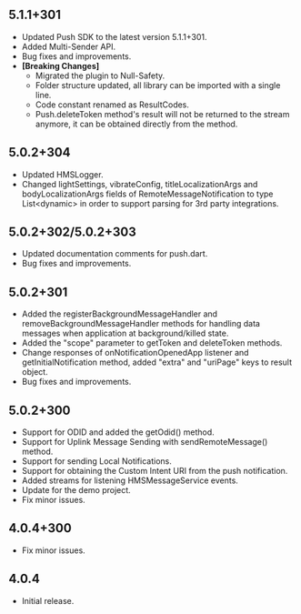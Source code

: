 ## 5.1.1+301
* Updated Push SDK to the latest version 5.1.1+301.
* Added Multi-Sender API.
* Bug fixes and improvements.
* **[Breaking Changes]**
  * Migrated the plugin to Null-Safety.
  * Folder structure updated, all library can be imported with a single line.
  * Code constant renamed as ResultCodes.
  * Push.deleteToken method's result will not be returned to the stream anymore, it can be obtained directly from the method.

## 5.0.2+304
* Updated HMSLogger.
* Changed lightSettings, vibrateConfig, titleLocalizationArgs and bodyLocalizationArgs fields of RemoteMessageNotification to type List\<dynamic> in order to support parsing for 3rd party integrations.

## 5.0.2+302/5.0.2+303
* Updated documentation comments for push.dart.
* Bug fixes and improvements.

## 5.0.2+301
* Added the registerBackgroundMessageHandler and removeBackgroundMessageHandler methods for handling data messages when application at background/killed state.
* Added the "scope" parameter to getToken and deleteToken methods.
* Change responses of onNotificationOpenedApp listener and getInitialNotification method, added "extra" and "uriPage" keys to result object.
* Bug fixes and improvements.

## 5.0.2+300
* Support for ODID and added the getOdid() method.
* Support for Uplink Message Sending with sendRemoteMessage() method.
* Support for sending Local Notifications.
* Support for obtaining the Custom Intent URI from the push notification.
* Added streams for listening HMSMessageService events.
* Update for the demo project.
* Fix minor issues.

## 4.0.4+300
* Fix minor issues. 

## 4.0.4
* Initial release.
